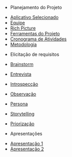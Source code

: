 - Planejamento do Projeto
* [Aplicativo Selecionado](/planejamentoDoProjeto/appSelecionado.md)
* [Equipe](/planejamentoDoProjeto/equipe.md)
* [Rich Picture](/planejamentoDoProjeto/richPicture.md)
* [Ferramentas do Projeto](/planejamentoDoProjeto/ferramentas.md)
* [Cronograma de Atividades](/planejamentoDoProjeto/cronograma.md)
* [Metodologia](/planejamentoDoProjeto/metodologia.md)

- Elicitação de requisitos
* [Brainstorm](/elicitacaoRequisitos/brainstorm.md)
* [Entrevista](/elicitacaoRequisitos/entrevistas.md)
* [Introspecção](/elicitacaoRequisitos/introspeccao.md)
* [Observação](/elicitacaoRequisitos/observacao.md)
* [Persona](/elicitacaoRequisitos/persona.md)
* [Storytelling](/elicitacaoRequisitos/storytelling.md)

* [Priorização](/elicitacaoRequisitos/priorizacao.md)

- Apresentações
* [Apresentação 1](/apresentacoes/apresentacao1.md)
* [Apresentação 2](/apresentacoes/apresentacao2.md)
